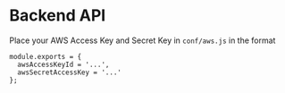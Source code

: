 # Backend API

Place your AWS Access Key and Secret Key in `conf/aws.js` in the format

```
module.exports = {
  awsAccessKeyId = '...',
  awsSecretAccessKey = '...'
};
```

